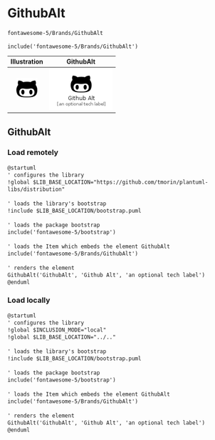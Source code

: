 # GithubAlt


```text
fontawesome-5/Brands/GithubAlt
```

```text
include('fontawesome-5/Brands/GithubAlt')
```



| Illustration | GithubAlt |
| :---: | :---: |
| ![illustration for Illustration](../../fontawesome-5/Brands/GithubAlt.png) | ![illustration for GithubAlt](../../fontawesome-5/Brands/GithubAlt.Local.png) |




## GithubAlt

### Load remotely
```plantuml
@startuml
' configures the library
!global $LIB_BASE_LOCATION="https://github.com/tmorin/plantuml-libs/distribution"

' loads the library's bootstrap
!include $LIB_BASE_LOCATION/bootstrap.puml

' loads the package bootstrap
include('fontawesome-5/bootstrap')

' loads the Item which embeds the element GithubAlt
include('fontawesome-5/Brands/GithubAlt')

' renders the element
GithubAlt('GithubAlt', 'Github Alt', 'an optional tech label')
@enduml
```

### Load locally
```plantuml
@startuml
' configures the library
!global $INCLUSION_MODE="local"
!global $LIB_BASE_LOCATION="../.."

' loads the library's bootstrap
!include $LIB_BASE_LOCATION/bootstrap.puml

' loads the package bootstrap
include('fontawesome-5/bootstrap')

' loads the Item which embeds the element GithubAlt
include('fontawesome-5/Brands/GithubAlt')

' renders the element
GithubAlt('GithubAlt', 'Github Alt', 'an optional tech label')
@enduml
```


